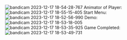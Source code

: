 ![bandicam 2023-12-17 18-54-28-767](https://github.com/thinhkl123/Top-Down-Shooter/assets/152603187/bb9177c3-1ebd-4f29-8a8a-871b033a6868)
Animator of Player:
![bandicam 2023-12-17 18-55-15-405](https://github.com/thinhkl123/Top-Down-Shooter/assets/152603187/7cd643e6-77e4-4f19-9157-7197b20f2e92)
Start Menu:
![bandicam 2023-12-17 18-52-56-990](https://github.com/thinhkl123/Top-Down-Shooter/assets/152603187/8f32b649-bde3-4037-b596-14ff1c471d69)
Demo:
![bandicam 2023-12-17 18-53-18-005](https://github.com/thinhkl123/Top-Down-Shooter/assets/152603187/700f96ea-ff0d-45ce-845c-8556f94ac802)
![bandicam 2023-12-17 18-53-35-925](https://github.com/thinhkl123/Top-Down-Shooter/assets/152603187/6912a7d5-dcc1-4850-b131-ecdaf8a065e3)
Game Completed:
![bandicam 2023-12-17 18-53-49-731](https://github.com/thinhkl123/Top-Down-Shooter/assets/152603187/98fd4dc3-a030-4f3f-9db8-cc077a7553bb)
